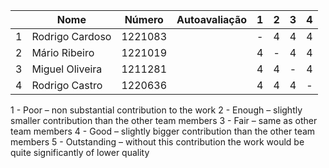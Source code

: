 |     | Nome            | Número  | Autoavaliação | 1   | 2   | 3   | 4   |
| --- | --------------- | ------- | ------------- | --- | --- | --- | --- |
| 1   | Rodrigo Cardoso | 1221083 |               | -   |  4   | 4    | 4    |
| 2   | Mário Ribeiro   | 1221019 |               |   4  | -   | 4    |  4   |
| 3   | Miguel Oliveira | 1211281 |               |    4 |   4  | -   |  4   |
| 4   | Rodrigo Castro  | 1220636 |               |   4  |   4  |    4 | -   |


1 - Poor – non substantial contribution to the work
2 - Enough – slightly smaller contribution than the other team members
3 - Fair – same as other team members
4 - Good – slightly bigger contribution than the other team members
5 - Outstanding – without this contribution the work would be quite significantly of lower quality